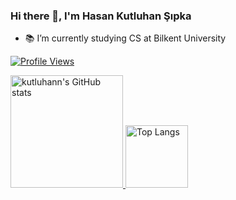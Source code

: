 ### Hi there 👋, I'm Hasan Kutluhan Şıpka
* 📚 I’m currently studying CS at Bilkent University

<p>
  <a href="https://github.com/kutluhann/">
    <img src="https://komarev.com/ghpvc/?username=kutluhann&label=Profile%20views&color=0e75b6&style=flat" alt="Profile Views"/>
  </a>
</p>

<a href="https://github.com/kutluhann/">
  <img src="https://github-readme-stats.vercel.app/api?username=kutluhann&include_all_commits=true&count_private=true&show_icons=true&theme=dark&border_radius=12" height="180" alt="kutluhann's GitHub stats"/>
  <img src="https://github-readme-stats.vercel.app/api/top-langs/?username=kutluhann&layout=compact&theme=dark&langs_count=8&border_radius=12&card_width=386" height="100" alt="Top Langs"/>
</a>
